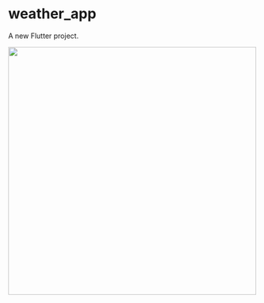 # weather_app

A new Flutter project.

<img src= "https://github.com/kazihabiba201/weather_app/assets/72264916/fc5e83b2-4e70-4213-b9a6-72824ca8c343" height="500"/>
